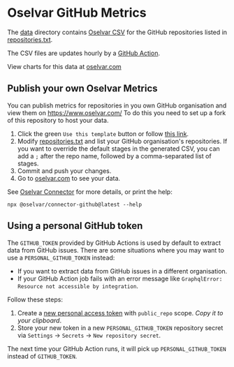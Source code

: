 # Oselvar GitHub Metrics

The [data](./data) directory contains [Oselvar CSV](https://github.com/oselvar/connector/#oselvar-csv)
for the GitHub repositories listed in [repositories.txt](./repositories.txt).

The CSV files are updates hourly by a [GitHub Action](./.github/workflows/oselvar.yml).

View charts for this data at [oselvar.com]

## Publish your own Oselvar Metrics

You can publish metrics for repositories in you own GitHub organisation and view them on https://www.oselvar.com/
To do this you need to set up a fork of this repository to host your data.

1. Click the green `Use this template` button or follow [this link](https://github.com/oselvar/oselvar-github-metrics/generate).
1. Modify [repositories.txt](./repositories.txt) and list your GitHub organisation's repositories.
   If you want to override the default stages in the generated CSV, you can add a `;` after the repo name,
   followed by a comma-separated list of stages.
1. Commit and push your changes.
1. Go to [oselvar.com] to see your data.

See [Oselvar Connector](https://github.com/oselvar/connector/) for more details, or print the help:

    npx @oselvar/connector-github@latest --help

## Using a personal GitHub token

The `GITHUB_TOKEN` provided by GitHub Actions is used by default to extract data from GitHub issues.
There are some situations where you may want to use a `PERSONAL_GITHUB_TOKEN` instead:

* If you want to extract data from GitHub issues in a different organisation.
* If your GitHub Action job fails with an error message like `GraphqlError: Resource not accessible by integration`.

Follow these steps:

1. Create a [new personal access token](https://github.com/settings/tokens/new) with `public_repo` scope. *Copy it to your clipboard*.
1. Store your new token in a new `PERSONAL_GITHUB_TOKEN` repository secret via `Settings` -> `Secrets` -> `New repository secret`.

The next time your GitHub Action runs, it will pick up `PERSONAL_GITHUB_TOKEN` instead of `GITHUB_TOKEN`.

<!--
Update this link if you publish your own metrics:

* Replace oselvar with your organisation name
* Replace main with your default branch name, if it's different

-->

[oselvar.com]: https://www.oselvar.com/github/oselvar/oselvar-github-metrics/main
